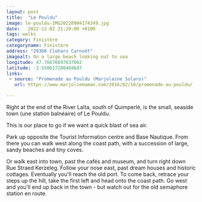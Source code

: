 ```yaml
---
layout: post
title:  "Le Pouldu"
image: le-pouldu-IMG20220904174349.jpg
date:   2022-12-02 21:20:00 +0100
tags: walks
category: Finistère
categoryname: Finistère
address: "29360 Clohars Carnoët"
imagealt: On a large beach looking out to sea
longitude: 47.76676697637662
latitude: -3.550617280469687
links:
 - source: "Promenade au Pouldu (Marjolaine Solaro)"
   url: https://www.marjoliemaman.com/2016/02/16/promenade-au-pouldu/

---
```

Right at the end of the River Laïta, south of Quimperlé, is the small, seaside town (une station balnéaire) of Le Pouldu.

This is our place to go if we want a quick blast of sea air.

Park up opposite the Tourist Information centre and Base Nautique. From there you can walk west along the coast path, with a succession of large, sandy beaches and tiny coves.

Or walk east into town, past the cafés and museum, and turn right down Rue Straed Kerzeleg. Follow your nose east, past dream houses and historic cottages. Eventually you'll reach the old port. To come back, retrace your steps up the hill, take the first left and head onto the coast path. Go west and you'll end up back in the town - but watch out for the old semaphore station en route.
